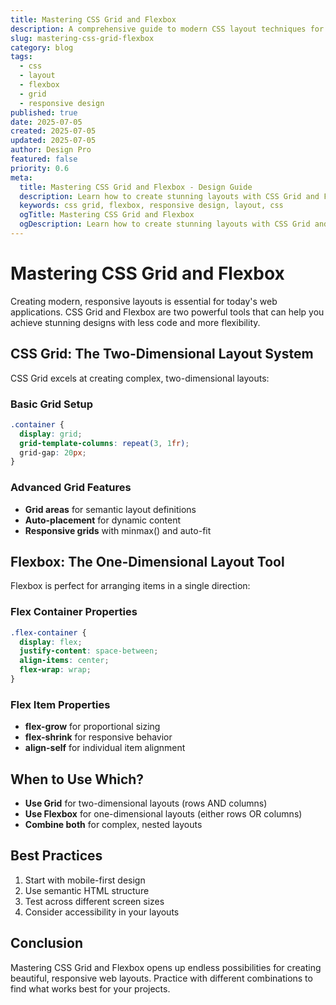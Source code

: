 ```yaml
---
title: Mastering CSS Grid and Flexbox
description: A comprehensive guide to modern CSS layout techniques for creating responsive and flexible web designs
slug: mastering-css-grid-flexbox
category: blog
tags: 
  - css
  - layout
  - flexbox
  - grid
  - responsive design
published: true
date: 2025-07-05
created: 2025-07-05
updated: 2025-07-05
author: Design Pro
featured: false
priority: 0.6
meta:
  title: Mastering CSS Grid and Flexbox - Design Guide
  description: Learn how to create stunning layouts with CSS Grid and Flexbox in this comprehensive guide
  keywords: css grid, flexbox, responsive design, layout, css
  ogTitle: Mastering CSS Grid and Flexbox
  ogDescription: Learn how to create stunning layouts with CSS Grid and Flexbox in this comprehensive guide
---
```


# Mastering CSS Grid and Flexbox

Creating modern, responsive layouts is essential for today's web applications. CSS Grid and Flexbox are two powerful tools that can help you achieve stunning designs with less code and more flexibility.

## CSS Grid: The Two-Dimensional Layout System

CSS Grid excels at creating complex, two-dimensional layouts:

### Basic Grid Setup

```css
.container {
  display: grid;
  grid-template-columns: repeat(3, 1fr);
  grid-gap: 20px;
}
```

### Advanced Grid Features

- **Grid areas** for semantic layout definitions
- **Auto-placement** for dynamic content
- **Responsive grids** with minmax() and auto-fit

## Flexbox: The One-Dimensional Layout Tool

Flexbox is perfect for arranging items in a single direction:

### Flex Container Properties

```css
.flex-container {
  display: flex;
  justify-content: space-between;
  align-items: center;
  flex-wrap: wrap;
}
```

### Flex Item Properties

- **flex-grow** for proportional sizing
- **flex-shrink** for responsive behavior
- **align-self** for individual item alignment

## When to Use Which?

- **Use Grid** for two-dimensional layouts (rows AND columns)
- **Use Flexbox** for one-dimensional layouts (either rows OR columns)
- **Combine both** for complex, nested layouts

## Best Practices

1. Start with mobile-first design
2. Use semantic HTML structure
3. Test across different screen sizes
4. Consider accessibility in your layouts

## Conclusion

Mastering CSS Grid and Flexbox opens up endless possibilities for creating beautiful, responsive web layouts. Practice with different combinations to find what works best for your projects.
